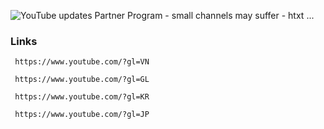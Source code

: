    
   ![YouTube updates Partner Program - small channels may suffer - htxt ...](https://www.htxt.co.za/wp-content/uploads/2017/08/youtube-logo-new.jpg)
### Links 

     https://www.youtube.com/?gl=VN
   >
     https://www.youtube.com/?gl=GL
  >
     https://www.youtube.com/?gl=KR
   >
     https://www.youtube.com/?gl=JP

